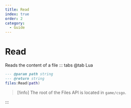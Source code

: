 ```yaml
---
title: Read
index: true
order: 2
category:
  - Guide
---
```


# Read
Reads the content of a file
::: tabs
@tab Lua
```lua
--- @param path string
--- @return string
files:Read(path)
```
> [!info]
> The root of the Files API is located in `game/csgo`.

:::